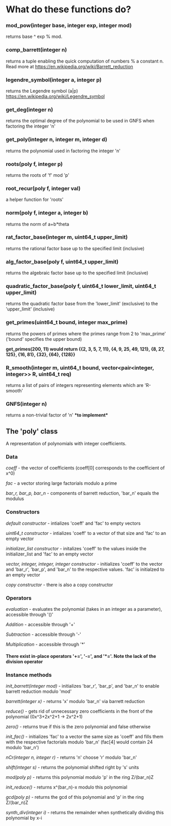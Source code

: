 # What do these functions do?
### mod_pow(integer base, integer exp, integer mod)
returns base ^ exp % mod.
### comp_barrett(integer n)
returns a tuple enabling the quick computation of numbers % a constant n. Read more at https://en.wikipedia.org/wiki/Barrett_reduction
### legendre_symbol(integer a, integer p)
returns the Legendre symbol (a|p) https://en.wikipedia.org/wiki/Legendre_symbol
### get_deg(integer n)
returns the optimal degree of the polynomial to be used in GNFS when factoring the integer 'n'
### get_poly(integer n, integer m, integer d)
returns the polynomial used in factoring the integer 'n'
### roots(poly f, integer p)
returns the roots of 'f' mod 'p'
### root_recur(poly f, integer val)
a helper function for 'roots'
### norm(poly f, integer a, integer b)
returns the norm of a+b*theta
### rat_factor_base(integer m, uint64_t upper_limit)
returns the rational factor base up to the specified limit (inclusive)
### alg_factor_base(poly f, uint64_t upper_limit)
returns the algebraic factor base up to the specified limit (inclusive)
### quadratic_factor_base(poly f, uint64_t lower_limit, uint64_t upper_limit)
returns the quadratic factor base from the  'lower_limit' (exclusive) to the 'upper_limit' (inclusive)
### get_primes(uint64_t bound, integer max_prime)
returns the powers of primes where the primes range from 2 to 'max_prime' ('bound' specifies the upper bound)

**get_primes(200, 11) would return {{2, 3, 5, 7, 11}, {4, 9, 25, 49, 121}, {8, 27, 125}, {16, 81}, {32}, {64}, {128}}**
### R_smooth(integer m, uint64_t bound, vector<pair<integer, integer>> R, uint64_t req)
returns a list of pairs of integers representing elements which are 'R-smooth'
### GNFS(integer n)
returns a non-trivial factor of 'n' **\*to implement\***
## The 'poly' class
A representation of polynomials with integer coefficients.
### Data
*coeff* - the vector of coefficients (coeff\[0\] corresponds to the coefficient of x^0)

*fac* - a vector storing large factorials modulo a prime

*bar_r, bar_p, bar_n* - components of barrett reduction, 'bar_n' equals the modulus
### Constructors
*default constructor* - intializes 'coeff' and 'fac' to empty vectors

*uint64_t constructor* - intializes 'coeff' to a vector of that size and 'fac' to an empty vector

*initializer_list constructor* - initalizes 'coeff' to the values inside the initializer_list and 'fac' to an empty vector

*vector, integer, integer, integer constructor* - initializes 'coeff' to the vector and 'bar_r', 'bar_p', and 'bar_n' to the respective values. 'fac' is initialzed to an empty vector

*copy constructor* - there is also a copy constructor
### Operators
*evaluation* - evaluates the polynomial (takes in an integer as a parameter), accessible through '()'

*Addition* - accessible through '+'

*Subtraction* - accessible through '-'

*Multiplication* - accessible through '*'
#### There exist in-place operators '+=', '-=', and '*='. Note the lack of the division operator
### Instance methods
*init_barrett(integer mod)* - initializes 'bar_r', 'bar_p', and 'bar_n' to enable barrett reduction modulo 'mod'

*barrett(integer x)* - returns 'x' modulo 'bar_n' via barrett reduction

*reduce()* - gets rid of unnecessary zero coefficients in the front of the polynomial (0x^3+2x^2+1 -> 2x^2+1)

*zero()* - returns true if this is the zero polynomial and false otherwise

*init_fac()* - initializes 'fac' to a vector the same size as 'coeff' and fills them with the respective factorials modulo 'bar_n' (fac\[4\] would contain 24 modulo 'bar_n')

*nCr(integer n, integer r)* - returns 'n' choose 'r' modulo 'bar_n'

*shift(integer s)* - returns the polynomial shifted right by 's' units

*mod(poly p)* - returns this polynomial modulo 'p' in the ring Z/(bar_n)Z

*init_reduce()* - returns x^(bar_n)-x modulo this polynomial

*gcd(poly p)* - returns the gcd of this polynomial and 'p' in the ring Z/(bar_n)Z

*synth_div(integer i)* - returns the remainder when synthetically dividing this polynomial by x-i
